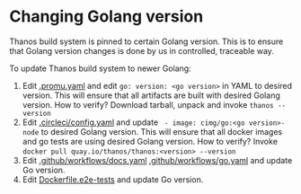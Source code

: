 # Changing Golang version

Thanos build system is pinned to certain Golang version. This is to ensure that Golang version changes is done by us in controlled, traceable way.

To update Thanos build system to newer Golang:

1. Edit [.promu.yaml](../../.promu.yml) and edit `go: version: <go version>` in YAML to desired version. This will ensure that all artifacts are built with desired Golang version. How to verify? Download tarball, unpack and invoke `thanos --version`
2. Edit [.circleci/config.yaml](../../.circleci/config.yml) and update ` - image: cimg/go:<go version>-node` to desired Golang version. This will ensure that all docker images and go tests are using desired Golang version. How to verify? Invoke `docker pull quay.io/thanos/thanos:<version> --version`
3. Edit [.github/workflows/docs.yaml](../../.github/workflows/docs.yaml) [.github/workflows/go.yaml](../../.github/workflows/go.yaml) and update Go version.
4. Edit [Dockerfile.e2e-tests](../../Dockerfile.multi-stage) and update Go version.
